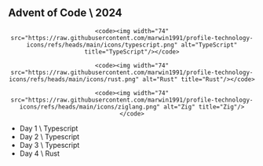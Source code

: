 ## Advent of Code \ 2024

<div align="center">

	<code><img width="74" src="https://raw.githubusercontent.com/marwin1991/profile-technology-icons/refs/heads/main/icons/typescript.png" alt="TypeScript" title="TypeScript"/></code>

	<code><img width="74" src="https://raw.githubusercontent.com/marwin1991/profile-technology-icons/refs/heads/main/icons/rust.png" alt="Rust" title="Rust"/></code>

	<code><img width="74" src="https://raw.githubusercontent.com/marwin1991/profile-technology-icons/refs/heads/main/icons/ziglang.png" alt="Zig" title="Zig"/></code>

</div>

- Day 1 \ Typescript
- Day 2 \ Typescript
- Day 3 \ Typescript
- Day 4 \ Rust

